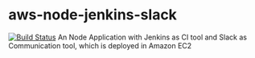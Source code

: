 # aws-node-jenkins-slack
[![Build Status](http://54.213.236.81:8080/job/aws-node-jenkins-slack/badge/icon)](http://54.213.236.81:8080/job/aws-node-jenkins-slack/)
An Node Application with Jenkins as CI tool and Slack as Communication tool, which is deployed in Amazon EC2
